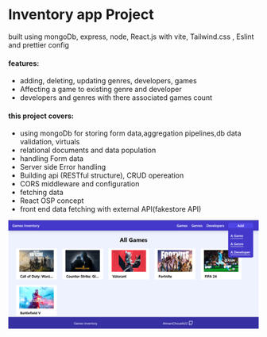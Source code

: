 <h1>Inventory app Project</h1>
<p>built using mongoDb, express, node, React.js with vite, Tailwind.css , Eslint and prettier config</p>

<h4>features: </h4>
<ul>
    <li>adding, deleting, updating genres, developers, games</li>
    <li>Affecting a game to existing genre and developer</li>
    <li>developers and genres with there associated games count</li>
</ul>

<h4>this project covers: </h4>
<ul>
    <li>using mongoDb for storing form data,aggregation pipelines,db data validation, virtuals</li>
    <li>relational documents and data population</li>
    <li>handling Form data</li>
    <li>Server side Error handling</li>
    <li>Building api (RESTful structure), CRUD opereation</li>
    <li>CORS middleware and configuration</li>
    <li>fetching data</li>
    <li>React OSP concept</li>
    <li>front end data fetching with external API(fakestore API)</li>
</ul>
<img src="image.png">
